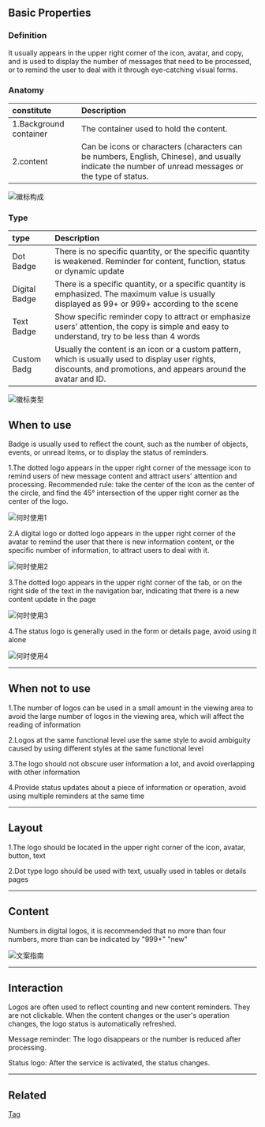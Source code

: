 ## Basic Properties

### Definition

It usually appears in the upper right corner of the icon, avatar, and copy, and is used to display the number of messages that need to be processed, or to remind the user to deal with it through eye-catching visual forms.

### Anatomy

| constitute             | Description                                                                                                                                         |
| :--------------------- | :-------------------------------------------------------------------------------------------------------------------------------------------------- |
| 1.Background container | The container used to hold the content.                                                                                                             |
| 2.content              | Can be icons or characters (characters can be numbers, English, Chinese), and usually indicate the number of unread messages or the type of status. |

![徽标构成](https://p1-arco.byteimg.com/tos-cn-i-uwbnlip3yd/e4cfb8fb755ce50bb0a11f15d69eb6cd.png~tplv-uwbnlip3yd-png.png)

### Type

| type          | Description                                                                                                                                                        |
| :------------ | :----------------------------------------------------------------------------------------------------------------------------------------------------------------- |
| Dot Badge     | There is no specific quantity, or the specific quantity is weakened. Reminder for content, function, status or dynamic update                                      |
| Digital Badge | There is a specific quantity, or a specific quantity is emphasized. The maximum value is usually displayed as 99+ or 999+ according to the scene                   |
| Text Badge    | Show specific reminder copy to attract or emphasize users' attention, the copy is simple and easy to understand, try to be less than 4 words                       |
| Custom Badg   | Usually the content is an icon or a custom pattern, which is usually used to display user rights, discounts, and promotions, and appears around the avatar and ID. |

![徽标类型](https://p1-arco.byteimg.com/tos-cn-i-uwbnlip3yd/7cd09994f81b5fece4fc7a8f8b69d567.png~tplv-uwbnlip3yd-png.png)

## When to use

Badge is usually used to reflect the count, such as the number of objects, events, or unread items, or to display the status of reminders.

1.The dotted logo appears in the upper right corner of the message icon to remind users of new message content and attract users' attention and processing.
Recommended rule: take the center of the icon as the center of the circle, and find the 45° intersection of the upper right corner as the center of the logo.

![何时使用1](https://p1-arco.byteimg.com/tos-cn-i-uwbnlip3yd/05fa6fe08f679f1e85e2bbb5a5c5c28e.png~tplv-uwbnlip3yd-png.png)

2.A digital logo or dotted logo appears in the upper right corner of the avatar to remind the user that there is new information content, or the specific number of information, to attract users to deal with it.

![何时使用2](https://p1-arco.byteimg.com/tos-cn-i-uwbnlip3yd/e6b93184c7e1bfad544e717d471352da.png~tplv-uwbnlip3yd-png.png)

3.The dotted logo appears in the upper right corner of the tab, or on the right side of the text in the navigation bar, indicating that there is a new content update in the page

![何时使用3](https://p1-arco.byteimg.com/tos-cn-i-uwbnlip3yd/fbe71784ecdb170415774f53736b22ed.png~tplv-uwbnlip3yd-png.png)

4.The status logo is generally used in the form or details page, avoid using it alone

![何时使用4](https://p1-arco.byteimg.com/tos-cn-i-uwbnlip3yd/450bf5b1f22ede304aab50a0d95003a2.png~tplv-uwbnlip3yd-png.png)

---

## When not to use

1.The number of logos can be used in a small amount in the viewing area to avoid the large number of logos in the viewing area, which will affect the reading of information

2.Logos at the same functional level use the same style to avoid ambiguity caused by using different styles at the same functional level

3.The logo should not obscure user information a lot, and avoid overlapping with other information

4.Provide status updates about a piece of information or operation, avoid using multiple reminders at the same time

---

## Layout

1.The logo should be located in the upper right corner of the icon, avatar, button, text

2.Dot type logo should be used with text, usually used in tables or details pages

---

## Content

Numbers in digital logos, it is recommended that no more than four numbers, more than can be indicated by "999+" "new"

![文案指南](https://p1-arco.byteimg.com/tos-cn-i-uwbnlip3yd/debc5f82c8b9e72f3843cdb4fecf1383.png~tplv-uwbnlip3yd-png.png)

---

## Interaction

Logos are often used to reflect counting and new content reminders. They are not clickable. When the content changes or the user's operation changes, the logo status is automatically refreshed.

Message reminder: The logo disappears or the number is reduced after processing.

Status logo: After the service is activated, the status changes.

---

## Related

[Tag](/react/components/tag)
